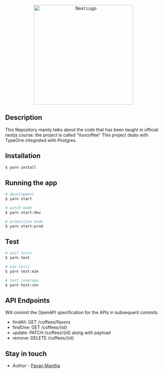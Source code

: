 <p align="center">
  <a href="http://nestjs.com/" target="blank"><img src="https://nestjs.com/img/logo_text.svg" width="320" alt="Nest Logo" /></a>
</p>

[travis-image]: https://api.travis-ci.org/nestjs/nest.svg?branch=master
[travis-url]: https://travis-ci.org/nestjs/nest
[linux-image]: https://img.shields.io/travis/nestjs/nest/master.svg?label=linux
[linux-url]: https://travis-ci.org/nestjs/nest
  
## Description

This Repository mainly talks about the code that has been taught in official nestjs course. the project is called "iluvcoffee"
This project deals with TypeOrm integrated with Postgres.  

## Installation

```bash
$ yarn install
```

## Running the app

```bash
# development
$ yarn start

# watch mode
$ yarn start:dev

# production mode
$ yarn start:prod
```

## Test

```bash
# unit tests
$ yarn test

# e2e tests
$ yarn test:e2e

# test coverage
$ yarn test:cov
```

## API Endpoints
Will commit the OpenAPI specification for the APIs in subsequent commits
- findAll: GET /coffees/flavors
- findOne: GET /coffees/{id}
- update: PATCH /coffees/{id} along with payload
- remove: DELETE /coffees/{id}


## Stay in touch

- Author - [Pavan Mantha](https://github.com/pavanjava)